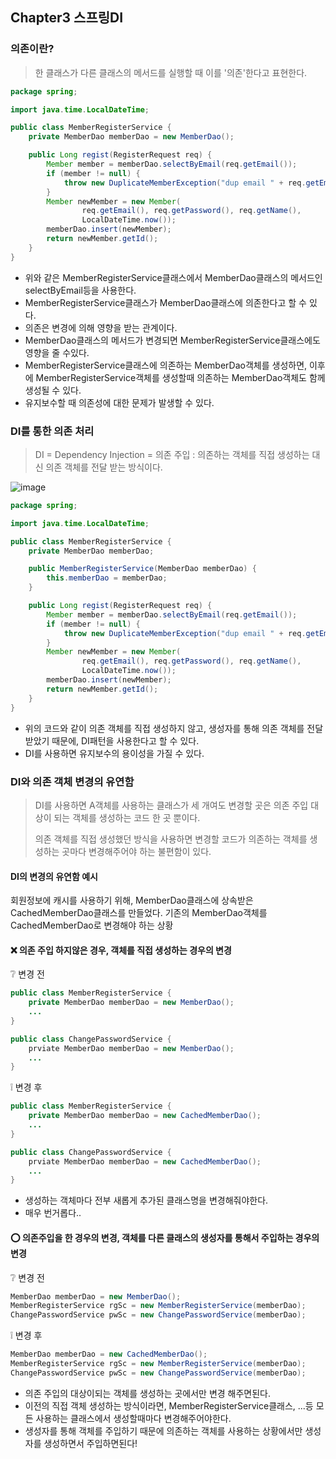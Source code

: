 ## Chapter3 스프링DI

### 의존이란?
> 한 클래스가 다른 클래스의 메서드를 실행할 때 이를 '의존'한다고 표현한다.

```java
package spring;

import java.time.LocalDateTime;

public class MemberRegisterService {
    private MemberDao memberDao = new MemberDao();

    public Long regist(RegisterRequest req) {
        Member member = memberDao.selectByEmail(req.getEmail());
        if (member != null) {
            throw new DuplicateMemberException("dup email " + req.getEmail());
        }
        Member newMember = new Member(
                req.getEmail(), req.getPassword(), req.getName(),
                LocalDateTime.now());
        memberDao.insert(newMember);
        return newMember.getId();
    }
}
```

 - 위와 같은 MemberRegisterService클래스에서 MemberDao클래스의 메서드인 selectByEmail등을 사용한다.
 - MemberRegisterService클래스가 MemberDao클래스에 의존한다고 할 수 있다.
 - 의존은 변경에 의해 영향을 받는 관계이다.
 - MemberDao클래스의 메서드가 변경되면 MemberRegisterService클래스에도 영향을 줄 수있다.
 - MemberRegisterService클래스에 의존하는 MemberDao객체를 생성하면, 이후에 MemberRegisterService객체를 생성할때 의존하는 MemberDao객체도 함께 생성될 수 있다.
 - 유지보수할 때 의존성에 대한 문제가 발생할 수 있다.

### DI를 통한 의존 처리
> DI = Dependency Injection = 의존 주입 : 의존하는 객체를 직접 생성하는 대신 의존 객체를 전달 받는 방식이다.

![image](https://user-images.githubusercontent.com/55322459/176185225-f7cfacc3-bb9a-4e93-9fa6-219447f479d4.png)

```java
package spring;

import java.time.LocalDateTime;

public class MemberRegisterService {
	private MemberDao memberDao;

	public MemberRegisterService(MemberDao memberDao) {
		this.memberDao = memberDao;
	}

	public Long regist(RegisterRequest req) {
		Member member = memberDao.selectByEmail(req.getEmail());
		if (member != null) {
			throw new DuplicateMemberException("dup email " + req.getEmail());
		}
		Member newMember = new Member(
				req.getEmail(), req.getPassword(), req.getName(), 
				LocalDateTime.now());
		memberDao.insert(newMember);
		return newMember.getId();
	}
}
```
 - 위의 코드와 같이 의존 객체를 직접 생성하지 않고, 생성자를 통해 의존 객체를 전달받았기 때문에, DI패턴을 사용한다고 할 수 있다.
 - DI를 사용하면 유지보수의 용이성을 가질 수 있다.

### DI와 의존 객체 변경의 유연함
> DI를 사용하면 A객체를 사용하는 클래스가 세 개여도 변경할 곳은 의존 주입 대상이 되는 객체를 생성하는 코드 한 곳 뿐이다.
> 
> 의존 객체를 직접 생성했던 방식을 사용하면 변경할 코드가 의존하는 객체를 생성하는 곳마다 변경해주어야 하는 불편함이 있다.

#### DI의 변경의 유연함 예시
회원정보에 캐시를 사용하기 위해, MemberDao클래스에 상속받은 CachedMemberDao클래스를 만들었다.
기존의 MemberDao객체를 CachedMemberDao로 변경해야 하는 상황

#### ❌ 의존 주입 하지않은 경우, 객체를 직접 생성하는 경우의 변경

❔ 변경 전
```java
public class MemberRegisterService {
    private MemberDao memberDao = new MemberDao();
    ...
}

public class ChangePasswordService {
    prviate MemberDao memberDao = new MemberDao();
    ...
}
```
❕ 변경 후
```java
public class MemberRegisterService {
    private MemberDao memberDao = new CachedMemberDao();
    ...
}

public class ChangePasswordService {
    prviate MemberDao memberDao = new CachedMemberDao();
    ...
}
```
 - 생성하는 객체마다 전부 새롭게 추가된 클래스명을 변경해줘야한다.
 - 매우 번거롭다..

#### ⭕ 의존주입을 한 경우의 변경, 객체를 다른 클래스의 생성자를 통해서 주입하는 경우의 변경

❔ 변경 전
```java
MemberDao memberDao = new MemberDao();
MemberRegisterService rgSc = new MemberRegisterService(memberDao);
ChangePasswordService pwSc = new ChangePasswordService(memberDao);
```
❕ 변경 후
```java
MemberDao memberDao = new CachedMemberDao();
MemberRegisterService rgSc = new MemberRegisterService(memberDao);
ChangePasswordService pwSc = new ChangePasswordService(memberDao);
```
- 의존 주입의 대상이되는 객체를 생성하는 곳에서만 변경 해주면된다.
- 이전의 직접 객체 생성하는 방식이라면, MemberRegisterService클래스, ...등 모든 사용하는 클래스에서 생성할때마다 변경해주어야한다.
- 생성자를 통해 객체를 주입하기 때문에 의존하는 객체를 사용하는 상황에서만 생성자를 생성하면서 주입하면된다!



